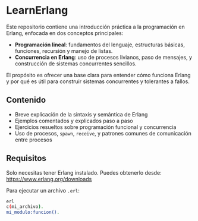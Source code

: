 # LearnErlang

Este repositorio contiene una introducción práctica a la programación en Erlang, enfocada en dos conceptos principales:

- **Programación lineal**: fundamentos del lenguaje, estructuras básicas, funciones, recursión y manejo de listas.
- **Concurrencia en Erlang**: uso de procesos livianos, paso de mensajes, y construcción de sistemas concurrentes sencillos.

El propósito es ofrecer una base clara para entender cómo funciona Erlang y por qué es útil para construir sistemas concurrentes y tolerantes a fallos.

## Contenido

- Breve explicación de la sintaxis y semántica de Erlang
- Ejemplos comentados y explicados paso a paso
- Ejercicios resueltos sobre programación funcional y concurrencia
- Uso de procesos, `spawn`, `receive`, y patrones comunes de comunicación entre procesos

## Requisitos

Solo necesitas tener Erlang instalado. Puedes obtenerlo desde: https://www.erlang.org/downloads

Para ejecutar un archivo `.erl`:

```bash
erl
c(mi_archivo).
mi_modulo:funcion().

